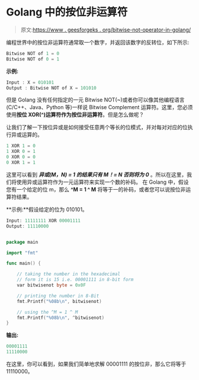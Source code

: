 # Golang 中的按位非运算符

> 原文:[https://www . geesforgeks . org/bitwise-not-operator-in-golang/](https://www.geeksforgeeks.org/bitwise-not-operator-in-golang/)

编程世界中的按位非运算符通常取一个数字，并返回该数字的反转位，如下所示:

```go
Bitwise NOT of 1 = 0
Bitwise NOT of 0 = 1

```

**示例:**

```go
Input : X = 010101
Output : Bitwise NOT of X = 101010

```

但是 Golang 没有任何指定的一元 Bitwise NOT(~)或者你可以像其他编程语言(C/C++、Java、Python 等)一样说 Bitwise Complement 运算符。这里，您必须使用**按位 XOR(^)运算符作为按位非运算符**。但是怎么做呢？

让我们了解一下按位异或是如何接受任意两个等长的位模式，并对每对对应的位执行异或运算的。

```go
1 XOR 1 = 0 
1 XOR 0 = 1 
0 XOR 0 = 0
0 XOR 1 = 1 

```

这里可以看到 ***异或(M，N) = 1 的结果只有 M！= N 否则将为 0*** 。所以在这里，我们将使用异或运算符作为一元运算符来实现一个数的补码。
在 Golang 中，假设您有一个给定的位 m，那么 **^M = 1 ^ M** 将等于一的补码，或者您可以说按位非运算符结果。

**示例:**假设给定的位为 010101。

```go
Input: 11111111 XOR 00001111
Output: 11110000

```

```go

package main

import "fmt"

func main() {

    // taking the number in the hexadecimal
    // form it is 15 i.e. 00001111 in 8-bit form
    var bitwisenot byte = 0x0F

    // printing the number in 8-Bit
    fmt.Printf("%08b\n", bitwisenot) 

    // using the ^M = 1 ^ M
    fmt.Printf("%08b\n", ^bitwisenot)
}
```

**输出:**

```go
00001111
11110000

```

在这里，你可以看到，如果我们简单地求解 00001111 的按位非，那么它将等于 11110000。